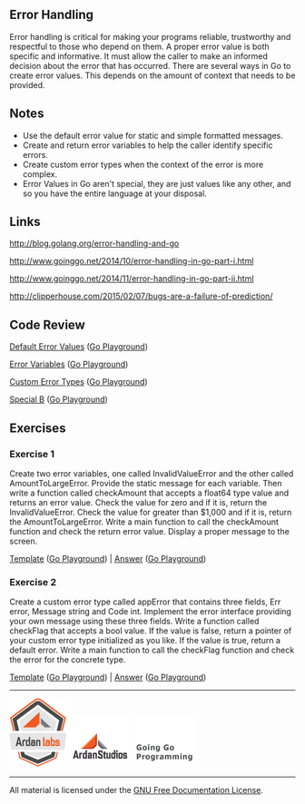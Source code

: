 ## Error Handling

Error handling is critical for making your programs reliable, trustworthy and respectful to those who depend on them. A proper error value is both specific and informative. It must allow the caller to make an informed decision about the error that has occurred. There are several ways in Go to create error values. This depends on the amount of context that needs to be provided.

## Notes

* Use the default error value for static and simple formatted messages.
* Create and return error variables to help the caller identify specific errors.
* Create custom error types when the context of the error is more complex.
* Error Values in Go aren't special, they are just values like any other, and so you have the entire language at your disposal.

## Links

http://blog.golang.org/error-handling-and-go

http://www.goinggo.net/2014/10/error-handling-in-go-part-i.html

http://www.goinggo.net/2014/11/error-handling-in-go-part-ii.html

http://clipperhouse.com/2015/02/07/bugs-are-a-failure-of-prediction/

## Code Review

[Default Error Values](example1/example1.go) ([Go Playground](http://play.golang.org/p/8x6kDZxPWK))

[Error Variables](example2/example2.go) ([Go Playground](https://play.golang.org/p/iNrGaGYZ-o))

[Custom Error Types](example3/example3.go) ([Go Playground](http://play.golang.org/p/Eu3X54PnWm))

[Special B](example4/example4.go) ([Go Playground](http://play.golang.org/p/czXpjvWWTT))


## Exercises

### Exercise 1
Create two error variables, one called InvalidValueError and the other called AmountToLargeError. Provide the static message for each variable. Then write a function called checkAmount that accepts a float64 type value and returns an error value. Check the value for zero and if it is, return the InvalidValueError. Check the value for greater than $1,000 and if it is, return the AmountToLargeError. Write a main function to call the checkAmount function and check the return error value. Display a proper message to the screen.

[Template](exercises/template1/template1.go) ([Go Playground](http://play.golang.org/p/Rt3O-7ndtJ)) | 
[Answer](exercises/exercise1/exercise1.go) ([Go Playground](https://play.golang.org/p/8KETdvYk17))

### Exercise 2
Create a custom error type called appError that contains three fields, Err error, Message string and Code int. Implement the error interface providing your own message using these three fields. Write a function called checkFlag that accepts a bool value. If the value is false, return a pointer of your custom error type initialized as you like. If the value is true, return a default error. Write a main function to call the checkFlag function and check the error for the concrete type.

[Template](exercises/template2/template2.go) ([Go Playground](http://play.golang.org/p/x6UimVQMMQ)) | 
[Answer](exercises/exercise2/exercise2.go) ([Go Playground](http://play.golang.org/p/-v-sxBl_ER))

___
[![Ardan Labs](../00-slides/images/ggt_logo.png)](http://www.ardanlabs.com)
[![Ardan Studios](../00-slides/images/ardan_logo.png)](http://www.ardanstudios.com)
[![GoingGo Blog](../00-slides/images/ggb_logo.png)](http://www.goinggo.net)
___
All material is licensed under the [GNU Free Documentation License](https://github.com/ArdanStudios/gotraining/blob/master/LICENSE).
